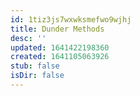 ```yaml
---
id: 1tiz3js7wxwksmefwo9wjhj
title: Dunder Methods
desc: ''
updated: 1641422198360
created: 1641105063926
stub: false
isDir: false
---
```



